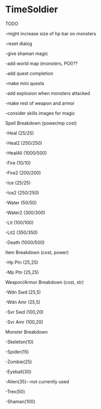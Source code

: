 # TimeSoldier

TODO


 
-might increase size of hp bar on monsters

-reset dialog

-give shaman magic
  
-add world map (monsters, POI)??

-add quest completion

-make mini quests

-add explosion when monsters attacked

-make rest of weapon and armor

-consider skills images for magic



Spell Breakdown (power/mp cost)

-Heal (25/25)

-Heal2 (250/250)

-HealAll (1000/500)

-Fire (10/10)

-Fire2 (200/200)

-Ice (25/25)

-Ice2 (250/250)

-Water (50/50)

-Water2 (300/300)

-Lit (100/100)

-Lit2 (350/350)

-Death (1000/500)


Item Breakdown (cost, power)

-Hp Ptn (25,25)

-Mp Ptn (25,25)


Weapon/Armor Breakdown (cost, str)

-Wdn Swd (25,5)

-Wdn Amr (25,5)

-Svr Swd (100,20)

-Svr Amr (100,20)


Monster Breakdown 

-Skeleton(10)

-Spider(15)

-Zombie(25)

-Eyeball(30)

-Alien(35)--not currently used

-Trex(50)

-Shaman(100)



